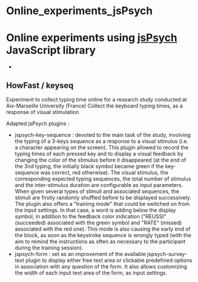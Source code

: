 # Online_experiments_jsPsych
# Online experiments using [jsPsych](http://www.jspsych.org/) JavaScript library 
-
## HowFast / keyseq
Experiment to collect typing time online for a research study conducted at Aix-Marseille University (France)
Collect the keyboard typing times, as a response of visual stimulation

Adapted jsPsych plugins : 
* jspsych-key-sequence : devoted to the main task of the study, involving the typing of a 3-keys sequence as a response to a visual stimulus (i.e. a character appearing on the screen). This plugin allowed to record the typing times of each pressed key and to display a visual feedback by changing the color of the stimulus before it disappeared (at the end of the 3nd typing, the initially black symbol became green if the key-sequence was correct, red otherwise). The visual stimulus, the corresponding expected typing sequences, the total number of stimulus and the inter-stimulus duration are configurable as input parameters. When given several types of stimuli and associated sequences, the stimuli are firstly randomly shuffled before to be displayed successively. The plugin also offers a "training mode" that could be switched on from the input settings. In that case, a word is adding below the display symbol, in addition to the feedback color indication ("REUSSI" (succeeded) associated with the green symbol and "RATE" (missed) associated with the red one). This mode is also causing the early end of the block, as soon as the keystroke sequence is wrongly typed (with the aim to remind the instructions as often as necessary to the participant during the training session). 
* jspsych-form : set as an improvement of the available jspsych-survey-text plugin to display either free text area or clickable predefined options in association with any question of the form. It also allows customizing the width of each input text area of the form, as input settings.

